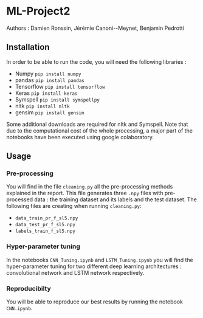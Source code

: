 # ML-Project2

Authors : Damien Ronssin, Jérémie Canoni--Meynet, Benjamin Pedrotti

## Installation

In order to be able to run the code, you will need the following libraries :
* Numpy `pip install numpy`
* pandas `pip install pandas`
* Tensorflow `pip install tensorflow`
* Keras `pip install keras`
* Symspell `pip install symspellpy`
* nltk `pip install nltk`
* gensim `pip install gensim`

Some additional downloads are required for nltk and Symspell. Note that due to the computational cost of the whole processing, a major part of the notebooks have been executed using google colaboratory.

## Usage

### Pre-processing

You will find in the file `cleaning.py` all the pre-processing methods explained in the report. This file generates three `.npy` files  with pre-processed data : the training dataset and its labels and the test dataset.
The following files are creating when running `cleaning.py`: 
* `data_train_pr_f_sl5.npy`
* `data_test_pr_f_sl5.npy`
* `labels_train_f_sl5.npy`

### Hyper-parameter tuning

In the notebooks `CNN_Tuning.ipynb` and `LSTM_Tuning.ipynb` you will find the hyper-parameter tuning for two different deep learning architectures : convolutional network and LSTM network respectively.




### Reproducibilty 

You will be able to reproduce our best results by running the notebook `CNN.ipynb`. 

